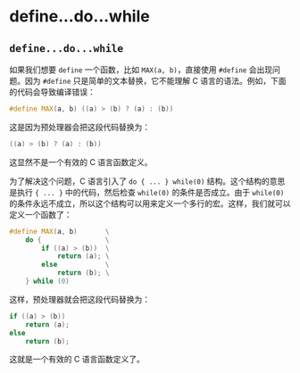 # define...do...while

## `define...do...while`

如果我们想要 `define` 一个函数，比如 `MAX(a, b)`，直接使用 `#define` 会出现问题。因为 `#define` 只是简单的文本替换，它不能理解 C 语言的语法。例如，下面的代码会导致编译错误：

```cpp
#define MAX(a, b) ((a) > (b) ? (a) : (b))
```

这是因为预处理器会把这段代码替换为：

```cpp
((a) > (b) ? (a) : (b))
```

这显然不是一个有效的 C 语言函数定义。

为了解决这个问题，C 语言引入了 `do { ... } while(0)` 结构。这个结构的意思是执行 `{ ... }` 中的代码，然后检查 `while(0)` 的条件是否成立。由于 `while(0)` 的条件永远不成立，所以这个结构可以用来定义一个多行的宏。这样，我们就可以定义一个函数了：

```cpp
#define MAX(a, b)       \
    do {                \
        if ((a) > (b))  \
            return (a); \
        else            \
            return (b); \
    } while (0)
```

这样，预处理器就会把这段代码替换为：

```cpp
if ((a) > (b))
    return (a);
else
    return (b);
```

这就是一个有效的 C 语言函数定义了。
